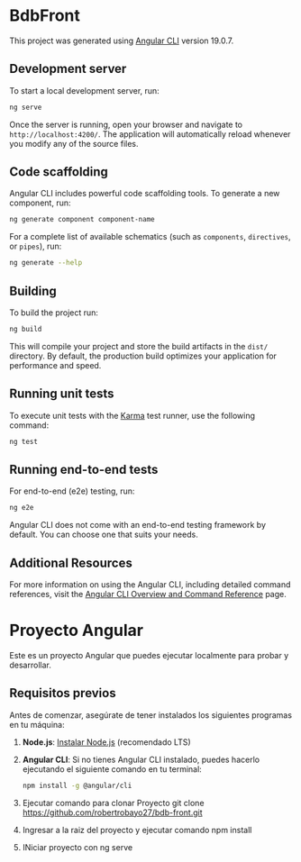 # BdbFront

This project was generated using [Angular CLI](https://github.com/angular/angular-cli) version 19.0.7.

## Development server

To start a local development server, run:

```bash
ng serve
```

Once the server is running, open your browser and navigate to `http://localhost:4200/`. The application will automatically reload whenever you modify any of the source files.

## Code scaffolding

Angular CLI includes powerful code scaffolding tools. To generate a new component, run:

```bash
ng generate component component-name
```

For a complete list of available schematics (such as `components`, `directives`, or `pipes`), run:

```bash
ng generate --help
```

## Building

To build the project run:

```bash
ng build
```

This will compile your project and store the build artifacts in the `dist/` directory. By default, the production build optimizes your application for performance and speed.

## Running unit tests

To execute unit tests with the [Karma](https://karma-runner.github.io) test runner, use the following command:

```bash
ng test
```

## Running end-to-end tests

For end-to-end (e2e) testing, run:

```bash
ng e2e
```

Angular CLI does not come with an end-to-end testing framework by default. You can choose one that suits your needs.

## Additional Resources

For more information on using the Angular CLI, including detailed command references, visit the [Angular CLI Overview and Command Reference](https://angular.dev/tools/cli) page.


# Proyecto Angular

Este es un proyecto Angular que puedes ejecutar localmente para probar y desarrollar.

## Requisitos previos

Antes de comenzar, asegúrate de tener instalados los siguientes programas en tu máquina:

1. **Node.js**: [Instalar Node.js](https://nodejs.org/) (recomendado LTS)
2. **Angular CLI**: Si no tienes Angular CLI instalado, puedes hacerlo ejecutando el siguiente comando en tu terminal:
   ```bash
   npm install -g @angular/cli
   
   
3. Ejecutar comando para clonar Proyecto
	git clone https://github.com/robertrobayo27/bdb-front.git
   
4. Ingresar a la raiz del proyecto y ejecutar comando
	npm install
	
5. INiciar proyecto con ng serve
   